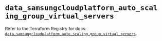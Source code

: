 # `data_samsungcloudplatform_auto_scaling_group_virtual_servers`

Refer to the Terraform Registry for docs: [`data_samsungcloudplatform_auto_scaling_group_virtual_servers`](https://registry.terraform.io/providers/samsungsdscloud/samsungcloudplatform/3.13.0/docs/data-sources/auto_scaling_group_virtual_servers).
